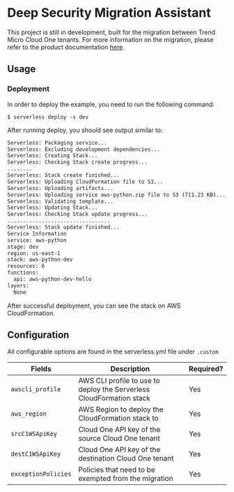 # Deep Security Migration Assistant

This project is still in development, built for the migration between Trend Micro Cloud One tenants. For more information on the migration, please refer to the product documentation [here](https://cloudone.trendmicro.com/docs/workload-security/api-reference/tag/Common-Object-Import-Tasks).

## Usage

### Deployment

In order to deploy the example, you need to run the following command:

```
$ serverless deploy -s dev
```

After running deploy, you should see output similar to:

```bash
Serverless: Packaging service...
Serverless: Excluding development dependencies...
Serverless: Creating Stack...
Serverless: Checking Stack create progress...
........
Serverless: Stack create finished...
Serverless: Uploading CloudFormation file to S3...
Serverless: Uploading artifacts...
Serverless: Uploading service aws-python.zip file to S3 (711.23 KB)...
Serverless: Validating template...
Serverless: Updating Stack...
Serverless: Checking Stack update progress...
.................................
Serverless: Stack update finished...
Service Information
service: aws-python
stage: dev
region: us-east-1
stack: aws-python-dev
resources: 6
functions:
  api: aws-python-dev-hello
layers:
  None
```

After successful deployment, you can see the stack on AWS CloudFormation.

## Configuration

All configurable options are found in the serverless.yml file under `.custom`

| Fields | Description | Required? |
|--------| ----------- | --------- |
| `awscli_profile` | AWS CLI profile to use to deploy the Serverless CloudFormation stack | Yes |
| `aws_region` | AWS Region to deploy the CloudFormation stack to | Yes |
| `srcC1WSApiKey` | Cloud One API key of the source Cloud One tenant  | Yes |
| `destC1WSApiKey` | Cloud One API key of the destination Cloud One tenant | Yes |
| `exceptionPolicies` | Policies that need to be exempted from the migration | Yes |